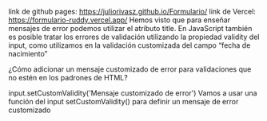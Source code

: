 link de github pages: https://juliorivasz.github.io/Formulario/
link de Vercel: https://formulario-ruddy.vercel.app/
Hemos visto que para enseñar mensajes de error podemos utilizar el atributo title. En JavaScript también es posible tratar los errores de validación utilizando la propiedad validity del input, como utilizamos en la validación customizada del campo “fecha de nacimiento”

¿Cómo adicionar un mensaje customizado de error para validaciones que no estén en los padrones de HTML?

input.setCustomValidity('Mensaje customizado de error')
Vamos a usar una función del input setCustomValidity() para definir un mensaje de error customizado
